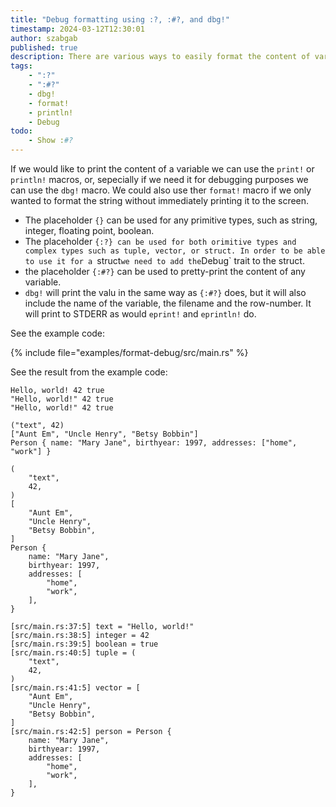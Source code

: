 ```yaml
---
title: "Debug formatting using :?, :#?, and dbg!"
timestamp: 2024-03-12T12:30:01
author: szabgab
published: true
description: There are various ways to easily format the content of variables to be shown for debuggng purposes.
tags:
    - ":?"
    - ":#?"
    - dbg!
    - format!
    - println!
    - Debug
todo:
    - Show :#?
---
```



If we would like to print the content of a variable we can use the `print!` or `println!` macros, or, sepecially if we need it for debugging purposes
we can use the `dbg!` macro. We could also use ther `format!` macro if we only wanted to format the string without immediately printing it to the screen.

* The placeholder `{}` can be used for any primitive types, such as string, integer, floating point, boolean.
* The placeholder `{:?} can be used for both orimitive types and complex types such as tuple, vector, or struct. In order to be able to use it for a `struct` we need to add the `Debug` trait to the struct.
* the placeholder `{:#?}` can be used to pretty-print the content of any variable.
* `dbg!` will print the valu in the same way as `{:#?}` does, but it will also include the name of the variable, the filename and the row-number. It will print to STDERR as would `eprint!` and `eprintln!` do.

See the example code:


{% include file="examples/format-debug/src/main.rs" %}

See the result from the example code:

```
Hello, world! 42 true
"Hello, world!" 42 true
"Hello, world!" 42 true

("text", 42)
["Aunt Em", "Uncle Henry", "Betsy Bobbin"]
Person { name: "Mary Jane", birthyear: 1997, addresses: ["home", "work"] }

(
    "text",
    42,
)
[
    "Aunt Em",
    "Uncle Henry",
    "Betsy Bobbin",
]
Person {
    name: "Mary Jane",
    birthyear: 1997,
    addresses: [
        "home",
        "work",
    ],
}

[src/main.rs:37:5] text = "Hello, world!"
[src/main.rs:38:5] integer = 42
[src/main.rs:39:5] boolean = true
[src/main.rs:40:5] tuple = (
    "text",
    42,
)
[src/main.rs:41:5] vector = [
    "Aunt Em",
    "Uncle Henry",
    "Betsy Bobbin",
]
[src/main.rs:42:5] person = Person {
    name: "Mary Jane",
    birthyear: 1997,
    addresses: [
        "home",
        "work",
    ],
}
```
